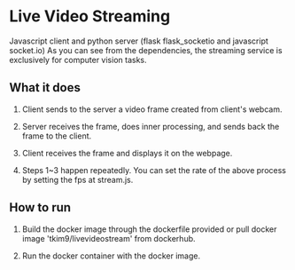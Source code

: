 # Live Video Streaming
Javascript client and python server (flask flask_socketio and javascript socket.io) 
As you can see from the dependencies, the streaming service is exclusively for computer vision tasks.

## What it does
1. Client sends to the server a video frame created from client's webcam.

2. Server receives the frame, does inner processing, and sends back the frame to the client.

3. Client receives the frame and displays it on the webpage.

4. Steps 1~3 happen repeatedly. You can set the rate of the above process by setting the fps at stream.js.

## How to run
1. Build the docker image through the dockerfile provided or pull docker image 'tkim9/livevideostream' from dockerhub.

2. Run the docker container with the docker image.

